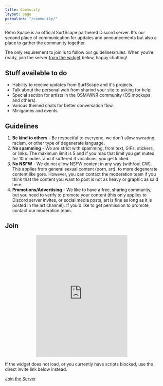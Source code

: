 ```yaml
---
title: Community
layout: page
permalink: "/community/"
---
```


Retro Space is an official SurfScape partnered Discord server. It's our second place of communication for updates and announcements but also a place to gather the community together.

The only requirement to join is to follow our guidelines/rules. When you're ready, join the server [from the widget](#join) below, happy chatting!

## Stuff available to do

- Hability to receive updates from SurfScape and it's projects.
- Talk about the personal web from sharind your site to asking for help.
- Special section for artists in the OSM/WNR community (OS mockups and others).
- Various themed chats for better conversation flow.
- Minigames and events.

## Guidelines

1. **Be kind to others** - Be respectful to everyone, we don't allow swearing, racism, or other type of degenerate language.
2. **No spamming** - We are strict with spamming, from text, GIFs, stickers, or links. The maximum limit is 5 and if you max that limit you get muted for 10 minutes, and if suffered 3 violations, you get kicked.
3. **No NSFW** - We do not allow NSFW content in any way (with/out CW). This applies from general sexual content (porn, art), to more degenerate content like gore. However, you can contact the moderation team if you think that the content you want to post is not as heavy or graphic as said here.
4. **Promotions/Advertising** - We like to have a free, sharing community, but you need to verify to promote your content (this only applies to Discord server invites, or social media posts, art is fine as long as it is posted in the art channel). If you'd like to get permission to promote, contact our moderation team.

## Join

<div style="display:flex;justify-content:center;">
<iframe src="https://discord.com/widget?id=891329789238063104&theme=dark"  height="400" allowtransparency="true" frameborder="0" sandbox="allow-popups allow-popups-to-escape-sandbox allow-same-origin allow-scripts"></iframe>
</div>

If the widget does not load, or you currently have scripts blocked, use the direct invite link below instead.

<a href="https://discord.gg/6ekzg4m4tc" class="sk-button sk-button__primary" style="margin:0 auto">Join the Server</a>
